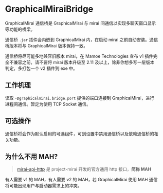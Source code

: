 # GraphicalMiraiBridge

GraphicalMirai 通信桥是 GraphicalMirai 与 mirai 间通信以实现多聊天窗口显示等功能的桥梁。

通信桥 `.jar` 插件会内嵌到 GraphicalMirai 内，在启动 mirai 之前自动安装。通信桥版本将与 GraphicalMirai 版本保持一致。

通信桥将尽可能多地兼容旧版本 mirai，在 Mamoe Technologies 宣布 v1 插件完全不兼容之前，请不要将 mirai 版本升级至 2.11 及以上，除非你想多写一层版本判定，多打包一个 v2 插件到 exe 中。

## 工作机理

读取 `-Dgraphicalmirai.bridge.port` 提供的端口连接到 GraphicalMirai，进行进程间通信。暂定为使用 TCP Socket 通信。

## 可选操作

通信桥将会作为默认启用的可选组件，可到设置中禁用通信桥以及依赖通信桥的相关功能。

## 为什么不用 MAH?

> [mirai-api-http](https://github.com/project-mirai/mirai-api-http) 是 project-mirai 开发的官方通用 http 接口，**简称 MAH**

有人需要 v1 的 MAH，有人需要 v2 的 MAH，若 GraphicalMirai 使用 MAH 通信将可能出现用户与启动器需求上的冲突。
